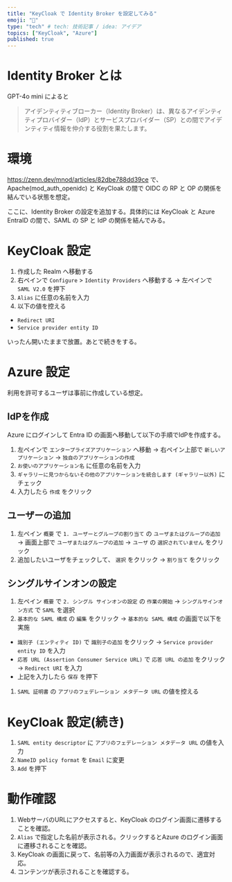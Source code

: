 ```yaml
---
title: "KeyCloak で Identity Broker を設定してみる"
emoji: "🛁"
type: "tech" # tech: 技術記事 / idea: アイデア
topics: ["KeyCloak", "Azure"]
published: true
---
```


# Identity Broker とは

GPT-4o mini によると

> アイデンティティブローカー（Identity Broker）は、異なるアイデンティティプロバイダー（IdP）とサービスプロバイダー（SP）との間でアイデンティティ情報を仲介する役割を果たします。

# 環境

https://zenn.dev/mnod/articles/82dbe788dd39ce で、Apache(mod_auth_openidc) と KeyCloak の間で OIDC の RP と OP の関係を結んでいる状態を想定。

ここに、Identity Broker の設定を追加する。具体的には KeyCloak と Azure EntraID の間で、SAML の SP と IdP の関係を結んでみる。

# KeyCloak 設定

1. 作成した Realm へ移動する
1. 右ペインで `Configure` > `Identity Providers` へ移動する → 左ペインで `SAML V2.0` を押下
1. `Alias` に任意の名前を入力
1. 以下の値を控える
- `Redirect URI`
- `Service provider entity ID`

いったん開いたままで放置。あとで続きをする。

# Azure 設定

利用を許可するユーザは事前に作成している想定。

##  IdPを作成

Azure にログインして Entra ID の画面へ移動して以下の手順でIdPを作成する。

1. 左ペインで `エンタープライズアプリケーション` へ移動 → 右ペイン上部で `新しいアプリケーション` → `独自のアプリケーションの作成`
1. `お使いのアプリケーション名` に任意の名前を入力
1. `ギャラリーに見つからないその他のアプリケーションを統合します (ギャラリー以外)` にチェック
1. 入力したら `作成` をクリック

## ユーザーの追加

1. 左ペイン `概要` で `1. ユーザーとグループの割り当て` の `ユーザまたはグループの追加` → 画面上部で `ユーザまたはグループの追加` → `ユーザ` の `選択されていません` をクリック
1. 追加したいユーザをチェックして、 `選択` をクリック → `割り当て` をクリック

## シングルサインオンの設定

1. 左ペイン `概要` で `2. シングル サインオンの設定` の `作業の開始`  →  `シングルサインオン方式` で `SAML` を選択
1. `基本的な SAML 構成` の `編集` をクリック → `基本的な SAML 構成` の画面で以下を実施
- `識別子 (エンティティ ID)` で `識別子の追加` をクリック → `Service provider entity ID` を入力
- `応答 URL (Assertion Consumer Service URL)` で `応答 URL の追加` をクリック → `Redirect URI` を入力
- 上記を入力したら `保存` を押下
1. `SAML 証明書` の `アプリのフェデレーション メタデータ URL` の値を控える 

# KeyCloak 設定(続き)

1. `SAML entity descriptor` に `アプリのフェデレーション メタデータ URL` の値を入力
1. `NameID policy format` を `Email` に変更
1. `Add` を押下

# 動作確認

1. WebサーバのURLにアクセスすると、KeyCloak のログイン画面に遷移することを確認。
1. `Alias` で指定した名前が表示される。クリックするとAzure のログイン画面に遷移されることを確認。
1. KeyCloak の画面に戻って、名前等の入力画面が表示されるので、適宜対応。
1. コンテンツが表示されることを確認する。

